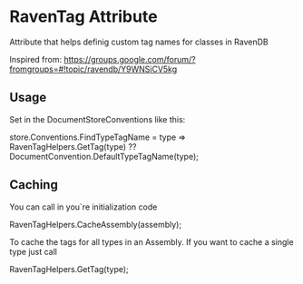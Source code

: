 # RavenTag Attribute

Attribute that helps definig custom tag names for classes in RavenDB

Inspired from: https://groups.google.com/forum/?fromgroups=#!topic/ravendb/Y9WNSiCV5kg

## Usage

Set in the DocumentStoreConventions like this:

store.Conventions.FindTypeTagName = type => RavenTagHelpers.GetTag(type) ?? DocumentConvention.DefaultTypeTagName(type);

## Caching

You can call in you`re initialization code

RavenTagHelpers.CacheAssembly(assembly);

To cache the tags for all types in an Assembly. If you want to cache a single type just call

RavenTagHelpers.GetTag(type);
